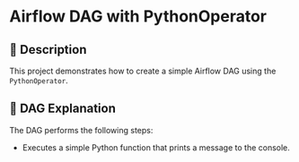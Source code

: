 # Airflow DAG with PythonOperator

## 🚀 Description
This project demonstrates how to create a simple Airflow DAG using the `PythonOperator`.

## 📜 DAG Explanation
The DAG performs the following steps:
- Executes a simple Python function that prints a message to the console.
